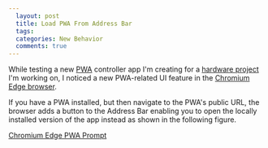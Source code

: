 ```yaml
---
  layout: post
  title: Load PWA From Address Bar
  tags: 
  categories: New Behavior
  comments: true
---
```


While testing a new [PWA](https://busystatus.com) controller app I'm creating for a [hardware project](https://github.com/johnwargo/particle-remote-notify-rgb) I'm working on, I noticed a new PWA-related UI feature in the [Chromium Edge browser](https://www.microsoft.com/edge).

If you have a PWA installed, but then navigate to the PWA's public URL, the browser adds a button to the Address Bar enabling you to open the locally installed version of the app instead as shown in the following figure.

[Chromium Edge PWA Prompt](/images/chromium-pwa-dialog.png)
